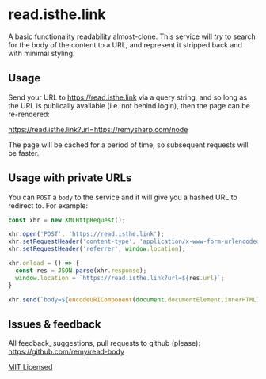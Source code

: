 # read.isthe.link

A basic functionality readability almost-clone. This service will *try* to search for the body of the content to a URL, and represent it stripped back and with minimal styling.

## Usage

Send your URL to https://read.isthe.link via a query string, and so long as the URL is publically available (i.e. not behind login), then the page can be re-rendered:

https://read.isthe.link?url=https://remysharp.com/node

The page will be cached for a period of time, so subsequent requests will be faster.

## Usage with private URLs

You can `POST` a `body` to the service and it will give you a hashed URL to redirect to. For example:

```js
const xhr = new XMLHttpRequest();

xhr.open('POST', 'https://read.isthe.link');
xhr.setRequestHeader('content-type', 'application/x-www-form-urlencoded');
xhr.setRequestHeader('referrer', window.location);

xhr.onload = () => {
  const res = JSON.parse(xhr.response);
  window.location = `https://read.isthe.link?url=${res.url}`;
}

xhr.send(`body=${encodeURIComponent(document.documentElement.innerHTML)}`);
```

## Issues & feedback

All feedback, suggestions, pull requests to github (please): https://github.com/remy/read-body

[MIT Licensed](https://rem.mit-license.org)
